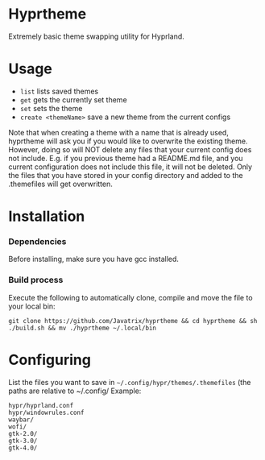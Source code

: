 # Hyprtheme
Extremely basic theme swapping utility for Hyprland.

# Usage
- `list` lists saved themes
- `get` gets the currently set theme
- `set` sets the theme
- `create <themeName>` save a new theme from the current configs

Note that when creating a theme with a name that is already used, hyprtheme will ask you if you would like to overwrite the existing theme.
However, doing so will NOT delete any files that your current config does not include. E.g. if you previous theme had a README.md file,
and you current configuration does not include this file, it will not be deleted. Only the files that you have stored in your config directory
and added to the .themefiles will get overwritten.

# Installation
### Dependencies
Before installing, make sure you have gcc installed.
### Build process
Execute the following to automatically clone, compile and move the file to your local bin:
```
git clone https://github.com/Javatrix/hyprtheme && cd hyprtheme && sh ./build.sh && mv ./hyprtheme ~/.local/bin
```

# Configuring
List the files you want to save in `~/.config/hypr/themes/.themefiles` (the paths are relative to ~/.config/
Example:
```
hypr/hyprland.conf
hypr/windowrules.conf
waybar/
wofi/
gtk-2.0/
gtk-3.0/
gtk-4.0/
```
